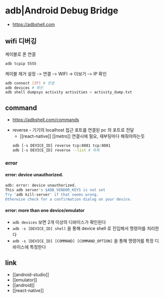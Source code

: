 # adb|Android Debug Bridge
+ https://adbshell.com

## wifi 디버깅
케이블로 폰 연결
```sh
adb tcpip 5555
```

케이블 제거
설정 -> 연결 -> WIFI -> 더보기 -> IP 확인
```sh
adb connect [IP] # 연결
adb devices # 확인
adb shell dumpsys activity activities > activity_dump.txt
```

## command
+ https://adbshell.com/commands
- reverse - 기기의 localhost 접근 포트를 연결된 pc 의 포트로 전달
  - [[react-native]] [[metro]] 연결시에 필요, 재부팅마다 해줘야하는듯
  ```sh
  adb [-s DEVICE_ID] reverse tcp:8081 tcp:8081
  adb [-s DEVICE_ID] reverse --list # 목록
  ```

### error
#### error: device unauthorized.
```sh
adb: error: device unauthorized.
This adb server's $ADB_VENDOR_KEYS is not set
Try 'adb kill-server' if that seems wrong.
Otherwise check for a confirmation dialog on your device.
```

#### error: more than one device/emulator
- `adb devices` 보면 2개 이상의 디바이스가 확인된다
- `adb -s [DEVICE_ID] shell` 을 통해 device shell 로 진입해서 명령어를 처리한다
- `adb -s [DEVICE_ID] [COMMAND] [COMMAND_OPTION]` 을 통해 명령어를 특정 디바이스에 특정한다

## link
- [[android-studio]]
- [[emulator]]
- [[android]]
- [[react-native]]
